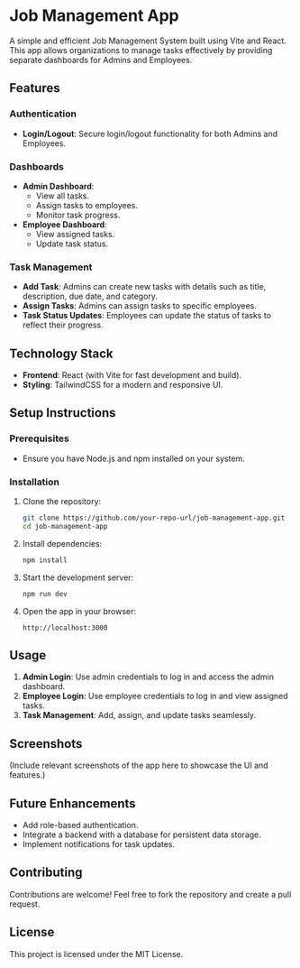 # Job Management App

A simple and efficient Job Management System built using Vite and React. This app allows organizations to manage tasks effectively by providing separate dashboards for Admins and Employees.

## Features

### Authentication
- **Login/Logout**: Secure login/logout functionality for both Admins and Employees.

### Dashboards
- **Admin Dashboard**:
  - View all tasks.
  - Assign tasks to employees.
  - Monitor task progress.
- **Employee Dashboard**:
  - View assigned tasks.
  - Update task status.

### Task Management
- **Add Task**: Admins can create new tasks with details such as title, description, due date, and category.
- **Assign Tasks**: Admins can assign tasks to specific employees.
- **Task Status Updates**: Employees can update the status of tasks to reflect their progress.

## Technology Stack
- **Frontend**: React (with Vite for fast development and build).
- **Styling**: TailwindCSS for a modern and responsive UI.

## Setup Instructions

### Prerequisites
- Ensure you have Node.js and npm installed on your system.

### Installation
1. Clone the repository:
   ```bash
   git clone https://github.com/your-repo-url/job-management-app.git
   cd job-management-app
   ```

2. Install dependencies:
   ```bash
   npm install
   ```

3. Start the development server:
   ```bash
   npm run dev
   ```

4. Open the app in your browser:
   ```
   http://localhost:3000
   ```

## Usage
1. **Admin Login**: Use admin credentials to log in and access the admin dashboard.
2. **Employee Login**: Use employee credentials to log in and view assigned tasks.
3. **Task Management**: Add, assign, and update tasks seamlessly.

## Screenshots
(Include relevant screenshots of the app here to showcase the UI and features.)

## Future Enhancements
- Add role-based authentication.
- Integrate a backend with a database for persistent data storage.
- Implement notifications for task updates.

## Contributing
Contributions are welcome! Feel free to fork the repository and create a pull request.

## License
This project is licensed under the MIT License.
